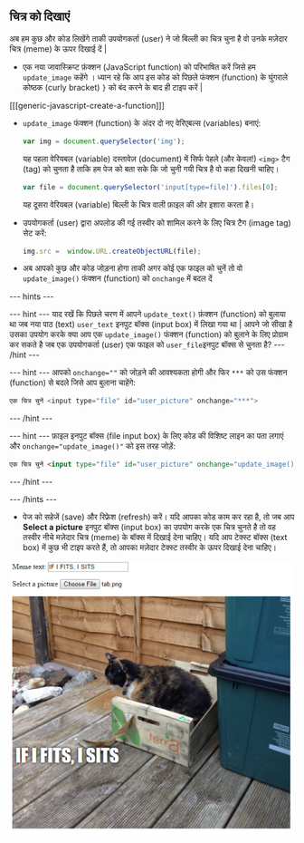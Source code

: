 ## चित्र को दिखाएं

अब हम कुछ और कोड लिखेंगे ताकी उपयोगकर्ता (user) ने जो बिल्ली का चित्र चुना है वो उनके मज़ेदार चित्र (meme) के ऊपर दिखाई दें |

- एक नया जावास्क्रिप्ट फ़ंक्शन (JavaScript function) को परिभाषित करें जिसे हम `update_image` कहेंगे । ध्यान रहे कि आप इस कोड को पिछले फंक्शन (function) के घुंगराले कोष्ठक (curly bracket) `}` को बंद करने के बाद ही टाइप करें |

[[[generic-javascript-create-a-function]]]

- `update_image` फंक्शन (function) के अंदर दो नए वेरिएबल्स (variables) बनाएं:

    ```javascript
    var img = document.querySelector('img');
    ```

    यह पहला वेरियबल (variable) दस्तावेज़ (document) में सिर्फ पेहले (और केवल!) `<img>` टैग (tag) को चुनता है ताकि हम पेज को बता सके कि जो चुनी गयी चित्र है वो कहा दिखनी चाहिए।

    ```javascript
    var file = document.querySelector('input[type=file]').files[0];
    ```

    यह दूसरा वेरियबल (variable) बिल्ली के चित्र वाली फ़ाइल की ओर इशारा करता है।

- उपयोगकर्ता (user) द्वारा अपलोड की गई तस्वीर को शामिल करने के लिए चित्र टैग (image tag) सेट करें:

    ```javascript
    img.src =  window.URL.createObjectURL(file);
    ```

- अब आपको कुछ और कोड जोड़ना होगा ताकी अगर कोई एक फाइल को चुनें तो वो `update_image()` फंक्शन (function) को `onchange` में बदल दें

--- hints ---

--- hint --- याद रखें कि पिछले चरण में आपने `update_text()` फ़ंक्शन (function) को बुलाया था जब नया पाठ (text) `user_text` इनपुट बॉक्स (input box) में लिखा गया था | आपने जो सीखा है उसका उपयोग करके क्या आप एक `update_image()` फंक्शन (function) को बुलाने के लिए प्रोग्राम कर सकते है जब एक उपयोगकर्ता (user) एक फाइल को `user_file`इनपुट बॉक्स से चुनता है? --- /hint ---

--- hint --- आपको `onchange=""` को जोड़ने की आवश्यकता होगी और फिर `***` को उस फंक्शन (function) से बदले जिसे आप बुलाना चाहेंगे:
```javascript
एक चित्र चुनें <input type="file" id="user_picture" onchange="***">
```
--- /hint ---

--- hint --- फ़ाइल इनपुट बॉक्स (file input box) के लिए कोड की विशिष्ट लाइन का पता लगाएं और `onchange="update_image()"` को इस तरह जोड़ें:
```html
एक चित्र चुनें <input type="file" id="user_picture" onchange="update_image()">
```

--- /hint ---

--- /hints ---

- पेज को सहेजें (save) और रिफ्रेश (refresh) करें। यदि आपका कोड काम कर रहा है, तो जब आप **Select a picture** इनपुट बॉक्स (input box) का उपयोग करके एक चित्र चुनते है तो वह तस्वीर नीचे मज़ेदार चित्र (meme) के बॉक्स में दिखाई देना चाहिए। यदि आप टेक्स्ट बॉक्स (text box) में कुछ भी टाइप करते हैं, तो आपका मज़ेदार टेक्स्ट तस्वीर के ऊपर दिखाई देना चाहिए।

![Finished meme](images/finished-meme.png)

